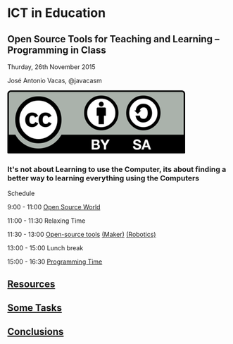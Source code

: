 
# ICT in Education
## Open Source Tools for Teaching and Learning – Programming in Class

Thurday, 26th November 2015

José Antonio Vacas, @javacasm

![./Licencia CC.png](./images/Licencia_CC.png)

### It's not about Learning to use the Computer, its about finding a better way to learning everything using the Computers



Schedule

   9:00 - 11:00  [Open Source World](./OpenSourceWorld.md)

  11:00 - 11:30  Relaxing Time

  11:30 - 13:00  [Open-source tools](./OpenSourceTools.md) [(Maker)](makers.md) [(Robotics)](./robotics.md)

  13:00 - 15:00  Lunch break

  15:00 - 16:30 [Programming Time](./ProgrammingInClass.md)

## [Resources](./resources.md)

## [Some Tasks](./task.md)

## [Conclusions](./conclusions.md)
